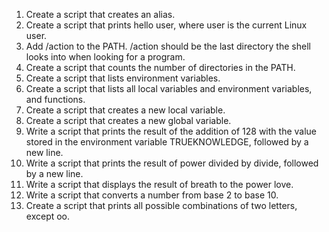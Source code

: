 1. Create a script that creates an alias.
2. Create a script that prints hello user, where user is the current Linux user.
3. Add /action to the PATH. /action should be the last directory the shell looks into when looking for a program.
4. Create a script that counts the number of directories in the PATH.
5. Create a script that lists environment variables.
6. Create a script that lists all local variables and environment variables, and functions.
7. Create a script that creates a new local variable.
8. Create a script that creates a new global variable.
9. Write a script that prints the result of the addition of 128 with the value stored in the environment variable TRUEKNOWLEDGE, followed by a new line.
10. Write a script that prints the result of power divided by divide, followed by a new line.
11. Write a script that displays the result of breath to the power love.
12. Write a script that converts a number from base 2 to base 10.
13. Create a script that prints all possible combinations of two letters, except oo.
